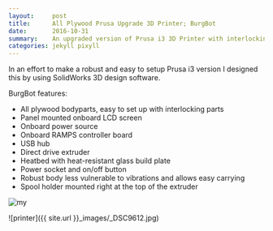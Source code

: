 ```yaml
---
layout:     post
title:      All Plywood Prusa Upgrade 3D Printer; BurgBot
date:       2016-10-31
summary:    An upgraded version of Prusa i3 3D Printer with interlocking plywood body parts.
categories: jekyll pixyll
---
```


In an effort to make a robust and easy to setup Prusa i3 version I designed this by using SolidWorks 3D design software.

BurgBot features:

* All plywood bodyparts, easy to set up with interlocking parts
* Panel mounted onboard LCD screen
* Onboard power source
* Onboard RAMPS controller board
* USB hub
* Direct drive extruder
* Heatbed with heat-resistant glass build plate
* Power socket and on/off button
* Robust body less vulnerable to vibrations and allows easy carrying  
* Spool holder mounted right at the top of the extruder

![my](https://cloud.githubusercontent.com/assets/1424573/3378137/abac6d7c-fbe6-11e3-8e09-55745b6a8176.png)

![printer]({{ site.url }}_images/_DSC9612.jpg)
